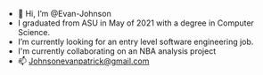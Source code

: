 - 👋 Hi, I’m @Evan-Johnson
- I graduated from ASU in May of 2021 with a degree in Computer Science.
- I’m currently looking for an entry level software engineering job.
- I'm currently collaborating on an NBA analysis project
- 📫 Johnsonevanpatrick@gmail.com 

<!---
Evan-Johnson/Evan-Johnson is a ✨ special ✨ repository because its `README.md` (this file) appears on your GitHub profile.
You can click the Preview link to take a look at your changes.
--->

